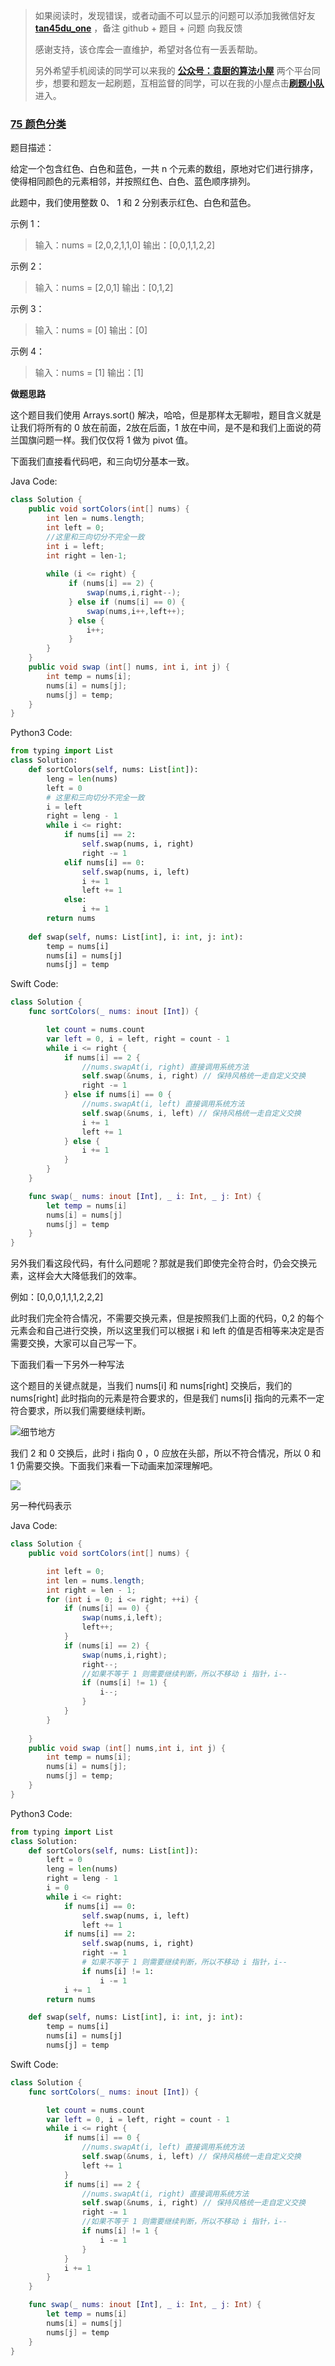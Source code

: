 > 如果阅读时，发现错误，或者动画不可以显示的问题可以添加我微信好友  **[tan45du_one](https://raw.githubusercontent.com/tan45du/tan45du.github.io/master/个人微信.15egrcgqd94w.jpg)** ，备注  github  + 题目 + 问题  向我反馈
>
> 感谢支持，该仓库会一直维护，希望对各位有一丢丢帮助。
>
> 另外希望手机阅读的同学可以来我的 <u>[**公众号：袁厨的算法小屋**](https://raw.githubusercontent.com/tan45du/test/master/微信图片_20210320152235.2pthdebvh1c0.png)</u> 两个平台同步，想要和题友一起刷题，互相监督的同学，可以在我的小屋点击<u>[**刷题小队**](https://raw.githubusercontent.com/tan45du/test/master/微信图片_20210320152235.2pthdebvh1c0.png)</u>进入。 

###  [75 颜色分类](https://leetcode-cn.com/problems/sort-colors/)

题目描述：

给定一个包含红色、白色和蓝色，一共 n 个元素的数组，原地对它们进行排序，使得相同颜色的元素相邻，并按照红色、白色、蓝色顺序排列。

此题中，我们使用整数 0、 1 和 2 分别表示红色、白色和蓝色。

示例 1：

> 输入：nums = [2,0,2,1,1,0]
> 输出：[0,0,1,1,2,2]

示例 2：

> 输入：nums = [2,0,1]
> 输出：[0,1,2]

示例 3：

> 输入：nums = [0]
> 输出：[0]

示例 4：

> 输入：nums = [1]
> 输出：[1]

**做题思路**

这个题目我们使用 Arrays.sort() 解决，哈哈，但是那样太无聊啦，题目含义就是让我们将所有的 0 放在前面，2放在后面，1 放在中间，是不是和我们上面说的荷兰国旗问题一样。我们仅仅将 1 做为 pivot 值。

下面我们直接看代码吧，和三向切分基本一致。

Java Code:

```java
class Solution {
    public void sortColors(int[] nums) {
        int len = nums.length;
        int left = 0;
        //这里和三向切分不完全一致
        int i = left;
        int right = len-1;
        
        while (i <= right) {
             if (nums[i] == 2) {
                 swap(nums,i,right--);
             } else if (nums[i] == 0) {
                 swap(nums,i++,left++);
             } else {
                 i++;
             }
        }     
    }
    public void swap (int[] nums, int i, int j) {
        int temp = nums[i];
        nums[i] = nums[j];
        nums[j] = temp;
    }
}
```

Python3 Code:

```python
from typing import List
class Solution:
    def sortColors(self, nums: List[int]): 
        leng = len(nums)
        left = 0
        # 这里和三向切分不完全一致
        i = left
        right = leng - 1
        while i <= right:
            if nums[i] == 2:
                self.swap(nums, i, right)
                right -= 1
            elif nums[i] == 0:
                self.swap(nums, i, left)
                i += 1
                left += 1
            else:
                i += 1
        return nums
    
    def swap(self, nums: List[int], i: int, j: int):
        temp = nums[i]
        nums[i] = nums[j]
        nums[j] = temp
```

Swift Code:

```swift
class Solution {
    func sortColors(_ nums: inout [Int]) {

        let count = nums.count
        var left = 0, i = left, right = count - 1
        while i <= right {
            if nums[i] == 2 {
                //nums.swapAt(i, right) 直接调用系统方法
                self.swap(&nums, i, right) // 保持风格统一走自定义交换
                right -= 1
            } else if nums[i] == 0 {
                //nums.swapAt(i, left) 直接调用系统方法
                self.swap(&nums, i, left) // 保持风格统一走自定义交换
                i += 1
                left += 1
            } else {
                i += 1
            }
        }
    }

    func swap(_ nums: inout [Int], _ i: Int, _ j: Int) {
        let temp = nums[i]
        nums[i] = nums[j]
        nums[j] = temp
    }
}
```

另外我们看这段代码，有什么问题呢？那就是我们即使完全符合时，仍会交换元素，这样会大大降低我们的效率。

例如：[0,0,0,1,1,1,2,2,2]

此时我们完全符合情况，不需要交换元素，但是按照我们上面的代码，0,2 的每个元素会和自己进行交换，所以这里我们可以根据  i  和 left 的值是否相等来决定是否需要交换，大家可以自己写一下。

下面我们看一下另外一种写法

这个题目的关键点就是，当我们 nums[i] 和 nums[right] 交换后，我们的 nums[right] 此时指向的元素是符合要求的，但是我们 nums[i] 指向的元素不一定符合要求，所以我们需要继续判断。

![细节地方](https://cdn.jsdelivr.net/gh/tan45du/test@master/photo/微信截图_20210305153911.28capmzljy80.png)

我们 2 和 0 交换后，此时 i 指向 0 ，0 应放在头部，所以不符合情况，所以 0 和 1 仍需要交换。下面我们来看一下动画来加深理解吧。

![](https://img-blog.csdnimg.cn/20210318093047325.gif#pic_center)

另一种代码表示

Java Code:

```java
class Solution {
    public void sortColors(int[] nums) {

        int left = 0;
        int len = nums.length;
        int right = len - 1;
        for (int i = 0; i <= right; ++i) {
            if (nums[i] == 0) {             
                swap(nums,i,left);
                left++;
            }
            if (nums[i] == 2) {
                swap(nums,i,right);
                right--;
                //如果不等于 1 则需要继续判断，所以不移动 i 指针，i--
                if (nums[i] != 1) {
                    i--;
                }
            }
        }
        
    }
    public void swap (int[] nums,int i, int j) {
        int temp = nums[i];
        nums[i] = nums[j];
        nums[j] = temp;
    }
}
```

Python3 Code:

```python
from typing import List
class Solution:
    def sortColors(self, nums: List[int]):
        left = 0
        leng = len(nums)
        right = leng - 1
        i = 0
        while i <= right:
            if nums[i] == 0:
                self.swap(nums, i, left)
                left += 1
            if nums[i] == 2:
                self.swap(nums, i, right)
                right -= 1
                # 如果不等于 1 则需要继续判断，所以不移动 i 指针，i--
                if nums[i] != 1:
                    i -= 1
            i += 1    
        return nums

    def swap(self, nums: List[int], i: int, j: int):
        temp = nums[i]
        nums[i] = nums[j]
        nums[j] = temp
```

Swift Code:

```swift
class Solution {
    func sortColors(_ nums: inout [Int]) {

        let count = nums.count
        var left = 0, i = left, right = count - 1
        while i <= right {
            if nums[i] == 0 {
                //nums.swapAt(i, left) 直接调用系统方法
                self.swap(&nums, i, left) // 保持风格统一走自定义交换
                left += 1
            } 
            if nums[i] == 2 {
                //nums.swapAt(i, right) 直接调用系统方法
                self.swap(&nums, i, right) // 保持风格统一走自定义交换
                right -= 1
                //如果不等于 1 则需要继续判断，所以不移动 i 指针，i--
                if nums[i] != 1 {
                    i -= 1
                }
            }
            i += 1
        }
    }

    func swap(_ nums: inout [Int], _ i: Int, _ j: Int) {
        let temp = nums[i]
        nums[i] = nums[j]
        nums[j] = temp
    }
}
```